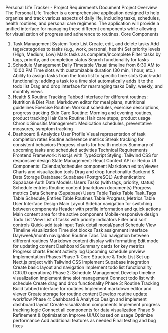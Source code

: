 Personal Life Tracker - Project Requirements Document
Project Overview
The Personal Life Tracker is a comprehensive application designed to help organize and track various aspects of daily life, including tasks, schedules, health routines, and personal care regimens. The application will provide a unified interface for managing these different components while allowing for visualization of progress and adherence to routines.
Core Components
1. Task Management System
Todo List
Create, edit, and delete tasks
Add tags/categories to tasks (e.g., work, personal, health)
Set priority levels (High, Medium, Low)
Mark tasks as complete/incomplete
Filter tasks by tags, priority, and completion status
Search functionality for tasks
2. Schedule Management
Daily Timetable
Visual timeline from 6:30 AM to 10:00 PM
Time slots with customizable duration (30 min, 1 hour, etc.)
Ability to assign tasks from the todo list to specific time slots
Quick-add functionality: adding a task to a time slot automatically adds it to the todo list
Drag and drop interface for rearranging tasks
Daily, weekly, and monthly views
3. Health & Routine Tracking
Tabbed Interface for different routines:
Nutrition & Diet Plan: Markdown editor for meal plans, nutritional guidelines
Exercise Routine: Workout schedules, exercise descriptions, progress tracking
Skin Care Routine: Morning and evening routines, product tracking
Hair Care Routine: Hair care steps, product usage
Chronic Sinusitis Management: Medication schedules, preventative measures, symptom tracking
4. Dashboard & Analytics
User Profile
Visual representation of task completion rates
Routine adherence metrics
Streak tracking for consistent behaviors
Progress charts for health metrics
Summary of upcoming tasks and scheduled activities
Technical Requirements
Frontend
Framework: Next.js with TypeScript
Styling: Tailwind CSS for responsive design
State Management: React Context API or Redux
UI Components:
Calendar/scheduler component
Markdown editor/viewer
Charts and visualization tools
Drag and drop functionality
Backend & Data Storage
Database: Supabase (PostgreSQL)
Authentication: Supabase Auth
Data Models:
Users
Tasks (with tags, priority, status)
Schedule entries
Routine content (markdown documents)
Progress metrics
Data Schema (Supabase)
Users Table
Tasks Table
Task_Tags Table
Schedule_Entries Table
Routines Table
Progress_Metrics Table
User Interface Design
Main Layout
Sidebar navigation for switching between components
Header with profile information and quick actions
Main content area for the active component
Mobile-responsive design
Todo List View
List of tasks with priority indicators
Filter and sort controls
Quick-add task input
Task detail modal/panel
Schedule View
Timeline visualization
Time slot blocks
Task assignment interface
Day/week/month navigation
Routine Tabs
Tab navigation between different routines
Markdown content display with formatting
Edit mode for updating content
Dashboard
Summary cards for key metrics
Progress charts
Recent activity log
Upcoming schedule preview
Implementation Phases
Phase 1: Core Structure & Todo List
Set up Next.js project with Tailwind CSS
Implement Supabase integration
Create basic layout and navigation
Implement todo list functionality (CRUD operations)
Phase 2: Schedule Management
Develop timeline visualization
Implement time slot management
Connect todo list with schedule
Create drag and drop functionality
Phase 3: Routine Tracking
Build tabbed interface for routines
Implement markdown editor and viewer
Create storage for routine content
Develop routine update workflow
Phase 4: Dashboard & Analytics
Design and implement dashboard layout
Create visualization components
Implement progress tracking logic
Connect all components for data visualization
Phase 5: Refinement & Optimization
Improve UI/UX based on usage
Optimize performance
Add additional features as needed
Final testing and bug fixes